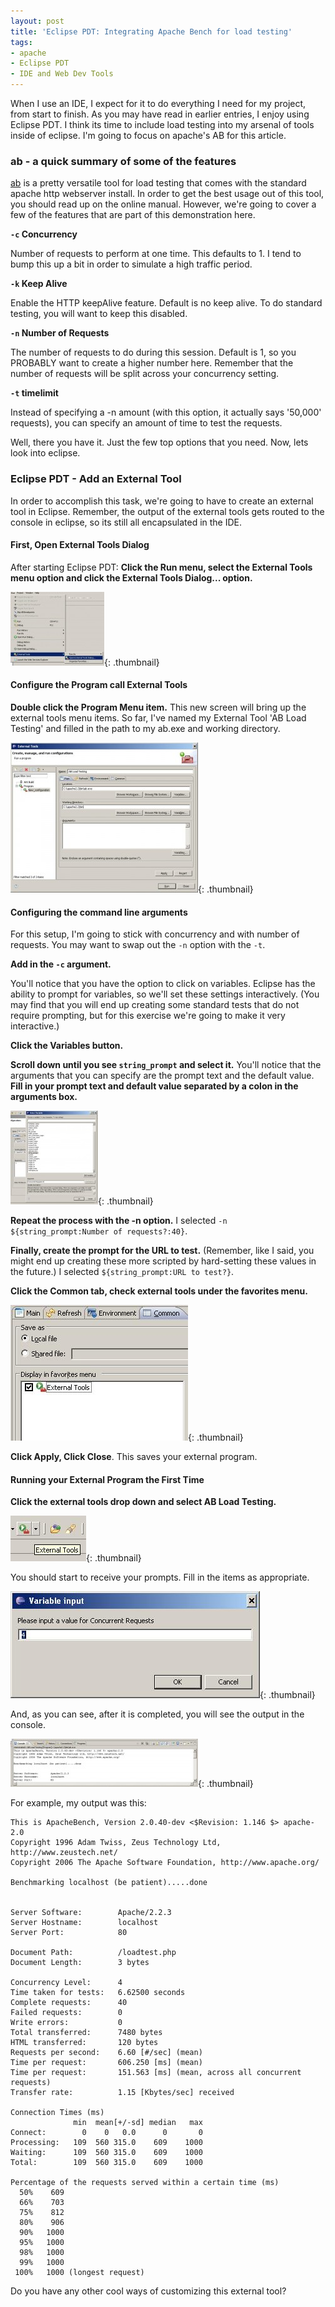 ```yaml
---
layout: post
title: 'Eclipse PDT: Integrating Apache Bench for load testing'
tags:
- apache
- Eclipse PDT
- IDE and Web Dev Tools
---
```

When I use an IDE, I expect for it to do everything I need for my project, from start to finish.  As you may have read in earlier entries, I enjoy using Eclipse PDT.  I think its time to include load testing into my arsenal of tools inside of eclipse.  I'm going to focus on apache's AB for this article.

### ab - a quick summary of some of the features

[ab](http://httpd.apache.org/docs/2.0/programs/ab.html) is a pretty versatile tool for load testing that comes with the standard apache http webserver install.  In order to get the best usage out of this tool, you should read up on the online manual.  However, we're going to cover a few of the features that are part of this demonstration here.

**`-c`  Concurrency**

Number of requests to perform at one time.  This defaults to 1.  I tend to bump this up a bit in order to simulate a high traffic period.

**`-k`  Keep Alive**

Enable the HTTP keepAlive feature.  Default is no keep alive.  To do standard testing, you will want to keep this disabled.

**`-n`  Number of Requests**

The number of requests to do during this session.  Default is 1, so you PROBABLY want to create a higher number here.  Remember that the number of requests will be split across your concurrency setting.

**`-t` timelimit**

Instead of specifying a -n amount (with this option, it actually says '50,000' requests), you can specify an amount of time to test the requests.

Well, there you have it.  Just the few top options that you need.  Now, lets look into eclipse.

### Eclipse PDT - Add an External Tool

In order to accomplish this task, we're going to have to create an external tool in Eclipse.  Remember, the output of the external tools gets routed to the console in eclipse, so its still all encapsulated in the IDE.

#### First, Open External Tools Dialog

After starting Eclipse PDT:
**Click the Run menu, select the External Tools menu option and click the External Tools Dialog... option.**

[![1](/uploads/2009/1-150x118.jpg)](/uploads/2009/1.jpg){: .thumbnail}

#### Configure the Program call External Tools

**Double click the Program Menu item.**
This new screen will bring up the external tools menu items.  So far, I've named my External Tool 'AB Load Testing' and filled in the path to my ab.exe and working directory.

[![2](/uploads/2009/2-300x240.jpg)](/uploads/2009/2.jpg){: .thumbnail}

#### Configuring the command line arguments

For this setup, I'm going to stick with concurrency and with number of requests.  You may want to swap out the `-n` option with the `-t`.

**Add in the `-c` argument.**

You'll notice that you have the option to click on variables.  Eclipse has the ability to prompt for variables, so we'll set these settings interactively.  (You may find that you will end up creating some standard tests that do not require prompting, but for this exercise we're going to make it very interactive.)

**Click the Variables button.**

**Scroll down until you see `string_prompt` and select it.**  You'll notice that the arguments that you can specify are the prompt text and the default value.  **Fill in your prompt text and default value separated by a colon in the arguments box.**

[![3](/uploads/2009/3-140x150.jpg)](/uploads/2009/3.jpg){: .thumbnail}

**Repeat the process with the -n option.**  I selected `-n ${string_prompt:Number of requests?:40}`.

**Finally, create the prompt for the URL to test.** (Remember, like I said, you might end up creating these more scripted by hard-setting these values in the future.)  I selected `${string_prompt:URL to test?}`.

**Click the Common tab, check external tools under the favorites menu.**

[![4](/uploads/2009/4.jpg)](/uploads/2009/4.jpg){: .thumbnail}

**Click Apply, Click Close**.  This saves your external program.

#### Running your External Program the First Time

**Click the external tools drop down and select AB Load Testing.**

[![5](/uploads/2009/5.jpg)](/uploads/2009/5.jpg){: .thumbnail}

You should start to receive your prompts.  Fill in the items as appropriate.

[![6](/uploads/2009/6.jpg)](/uploads/2009/6.jpg){: .thumbnail}

And, as you can see, after it is completed, you will see the output in the console.

[![7](/uploads/2009/7-300x77.jpg)](/uploads/2009/7.jpg){: .thumbnail}

For example, my output was this:
    
    This is ApacheBench, Version 2.0.40-dev <$Revision: 1.146 $> apache-2.0
    Copyright 1996 Adam Twiss, Zeus Technology Ltd, http://www.zeustech.net/
    Copyright 2006 The Apache Software Foundation, http://www.apache.org/
    
    Benchmarking localhost (be patient).....done
    
    
    Server Software:        Apache/2.2.3
    Server Hostname:        localhost
    Server Port:            80
    
    Document Path:          /loadtest.php
    Document Length:        3 bytes
    
    Concurrency Level:      4
    Time taken for tests:   6.62500 seconds
    Complete requests:      40
    Failed requests:        0
    Write errors:           0
    Total transferred:      7480 bytes
    HTML transferred:       120 bytes
    Requests per second:    6.60 [#/sec] (mean)
    Time per request:       606.250 [ms] (mean)
    Time per request:       151.563 [ms] (mean, across all concurrent requests)
    Transfer rate:          1.15 [Kbytes/sec] received
    
    Connection Times (ms)
                  min  mean[+/-sd] median   max
    Connect:        0    0   0.0      0       0
    Processing:   109  560 315.0    609    1000
    Waiting:      109  560 315.0    609    1000
    Total:        109  560 315.0    609    1000
    
    Percentage of the requests served within a certain time (ms)
      50%    609
      66%    703
      75%    812
      80%    906
      90%   1000
      95%   1000
      98%   1000
      99%   1000
     100%   1000 (longest request)

Do you have any other cool ways of customizing this external tool?
